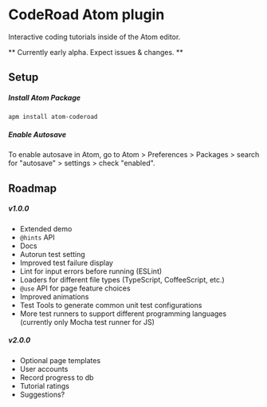 # CodeRoad Atom plugin

Interactive coding tutorials inside of the Atom editor.

** Currently early alpha. Expect issues & changes. **


## Setup

##### Install Atom Package

    apm install atom-coderoad

##### Enable Autosave

To enable autosave in Atom, go to Atom > Preferences > Packages > search for "autosave" > settings > check "enabled".


## Roadmap

##### v1.0.0
* Extended demo
* `@hints` API
* Docs
* Autorun test setting
* Improved test failure display
* Lint for input errors before running (ESLint)
* Loaders for different file types (TypeScript, CoffeeScript, etc.)
* `@use` API for page feature choices
* Improved animations
* Test Tools to generate common unit test configurations
* More test runners to support different programming languages (currently only Mocha test runner for JS)

##### v2.0.0
* Optional page templates
* User accounts
* Record progress to db
* Tutorial ratings
* Suggestions?

